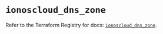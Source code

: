 # `ionoscloud_dns_zone`

Refer to the Terraform Registry for docs: [`ionoscloud_dns_zone`](https://registry.terraform.io/providers/ionos-cloud/ionoscloud/6.7.18/docs/resources/dns_zone).
